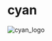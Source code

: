 # cyan
![cyan_logo](https://cloud.githubusercontent.com/assets/10738296/21511199/840416ce-ccf1-11e6-9651-3f3ab5a24604.png)
